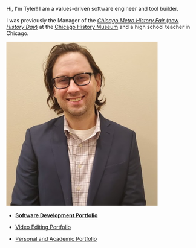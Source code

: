<link rel="shortcut icon" type="image/x-icon" href="favicon.ico">

Hi, I'm Tyler! I am a values-driven software engineer and tool builder.

I was previously the Manager of the [_Chicago Metro History Fair_ (now _History Day_)](https://www.chicagohistory.org/education/historyday/) at the [Chicago History Museum](http://www.chicagohistory.org) and a high school teacher in Chicago.

![headshot of Tyler Monaghan](img/biopic-400w.jpg "headshot")

- **[Software Development Portfolio](https://portfolio.tylermonaghan.dev)**

- [Video Editing Portfolio](https://youtube.com/playlist?list=PLNfOYoJq-Yg6JX4UZsJK9LDvFaHztS59G)

- [Personal and Academic Portfolio](personal-portfolio.md)
